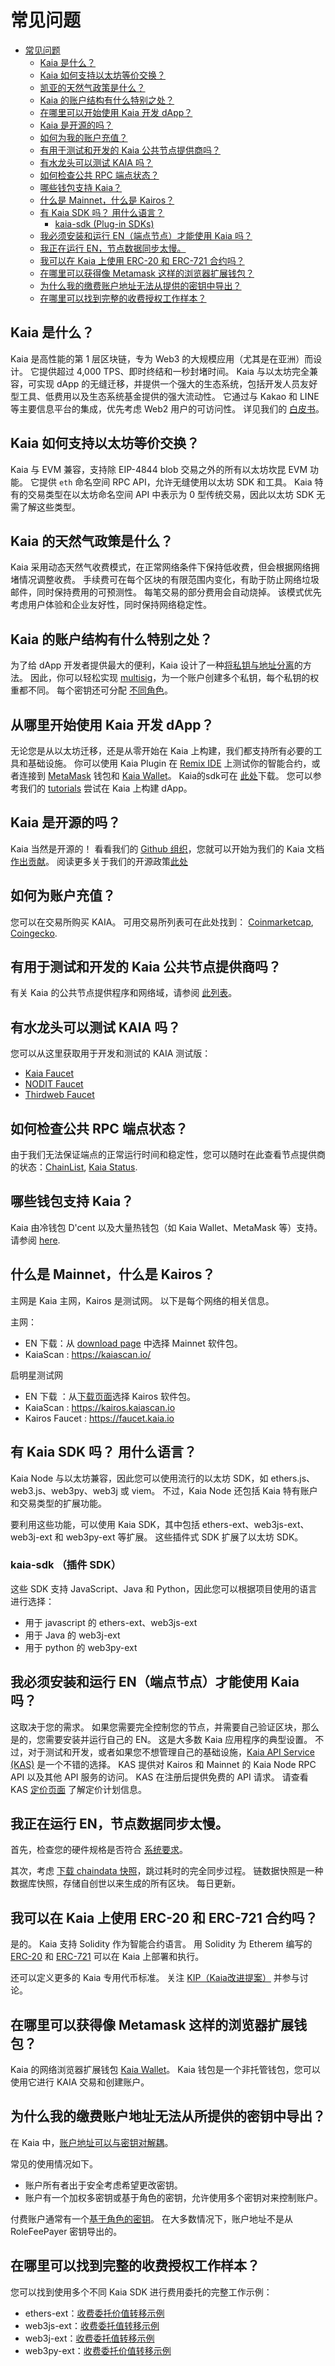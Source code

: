 # 常见问题

- [常见问题](#faq)
  - [Kaia 是什么？ ](#what-is-kaia-)
  - [Kaia 如何支持以太坊等价交换？ ](#how-does-kaia-support-ethereum-equivalence-)
  - [凯亚的天然气政策是什么？ ](#what-is-kaias-gas-policy-)
  - [Kaia 的账户结构有什么特别之处？ ](#what-is-special-about-kaias-account-structure-)
  - [在哪里可以开始使用 Kaia 开发 dApp？ ](#where-can-i-start-dapp-development-with-kaia-)
  - [Kaia 是开源的吗？ ](#is-kaia-open-source-)
  - [如何为我的账户充值？ ](#how-can-i-initially-fund-my-account-)
  - [有用于测试和开发的 Kaia 公共节点提供商吗？ ](#any-kaias-public-node-providers-for-testing-and-development-)
  - [有水龙头可以测试 KAIA 吗？ ](#are-there-faucets-to-get-test-kaia-)
  - [如何检查公共 RPC 端点状态？ ](#how-do-i-check-for-public-rpc-endpoint-status-)
  - [哪些钱包支持 Kaia？ ](#which-wallets-support-kaia-)
  - [什么是 Mainnet，什么是 Kairos？ ](#what-is-mainnet-what-is-kairos-)
  - [有 Kaia SDK 吗？ 用什么语言？ ](#are-there-any-kaia-sdks-in-what-languages-)
    - [kaia-sdk (Plug-in SDKs)](#kaia-sdk-plug-in-sdks)
  - [我必须安装和运行 EN（端点节点）才能使用 Kaia 吗？ ](#must-i-install-and-run-an-en-endpoint-node-to-use-kaia-)
  - [我正在运行 EN，节点数据同步太慢。 ](#i-am-running-an-en-and-node-data-sync-is-too-slow-)
  - [我可以在 Kaia 上使用 ERC-20 和 ERC-721 合约吗？ ](#can-i-use-erc-20-and-erc-721-contracts-on-kaia-)
  - [在哪里可以获得像 Metamask 这样的浏览器扩展钱包？ ](#where-can-i-get-a-browser-extension-wallet-like-metamask-)
  - [为什么我的缴费账户地址无法从提供的密钥中导出？ ](#why-is-my-fee-payer-account-address-not-derived-from-the-key-provided-)
  - [在哪里可以找到完整的收费授权工作样本？ ](#where-can-i-find-complete-working-samples-of-fee-delegation-)

## Kaia 是什么？ <a id="what-is-kaia"></a>

Kaia 是高性能的第 1 层区块链，专为 Web3 的大规模应用（尤其是在亚洲）而设计。 它提供超过 4,000 TPS、即时终结和一秒封堵时间。 Kaia 与以太坊完全兼容，可实现 dApp 的无缝迁移，并提供一个强大的生态系统，包括开发人员友好型工具、低费用以及生态系统基金提供的强大流动性。 它通过与 Kakao 和 LINE 等主要信息平台的集成，优先考虑 Web2 用户的可访问性。 详见我们的 [白皮书](https://docs.kaia.io/kaiatech/kaia-white-paper/)。

## Kaia 如何支持以太坊等价交换？ <a id="how-ethereum-equivalence"></a>

Kaia 与 EVM 兼容，支持除 EIP-4844 blob 交易之外的所有以太坊坎昆 EVM 功能。 它提供 `eth` 命名空间 RPC API，允许无缝使用以太坊 SDK 和工具。 Kaia 特有的交易类型在以太坊命名空间 API 中表示为 0 型传统交易，因此以太坊 SDK 无需了解这些类型。

## Kaia 的天然气政策是什么？ <a id="kaia-gas-policy"></a>

Kaia 采用动态天然气收费模式，在正常网络条件下保持低收费，但会根据网络拥堵情况调整收费。 手续费可在每个区块的有限范围内变化，有助于防止网络垃圾邮件，同时保持费用的可预测性。 每笔交易的部分费用会自动烧掉。 该模式优先考虑用户体验和企业友好性，同时保持网络稳定性。

## Kaia 的账户结构有什么特别之处？ <a id="kaia-account-structure"></a>

为了给 dApp 开发者提供最大的便利，Kaia 设计了一种[将私钥与地址分离](https://klaytn-tech.medium.com/klaytn-usability-improvement-series-1-separating-keys-and-addresses-dd5e367a0744)的方法。 因此，你可以轻松实现 [multisig](https://medium.com/klaytn/klaytn-usability-improvement-series-2-introducing-multisig-on-the-platform-level-85141893db01)，为一个账户创建多个私钥，每个私钥的权重都不同。 每个密钥还可分配 [不同角色](https://medium.com/klaytn/klaytn-usability-improvement-series-4-supporting-role-based-keys-on-the-platform-level-e2c912672b7b)。

## 从哪里开始使用 Kaia 开发 dApp？ <a id="dapp-development"></a>

无论您是从以太坊迁移，还是从零开始在 Kaia 上构建，我们都支持所有必要的工具和基础设施。 你可以使用 Kaia Plugin 在 [Remix IDE](../build/tutorials/connecting-remix.md) 上测试你的智能合约，或者连接到 [MetaMask](../build/tutorials/connecting-metamask.mdx) 钱包和 [Kaia Wallet](https://chromewebstore.google.com/detail/kaia-wallet/jblndlipeogpafnldhgmapagcccfchpi)。 Kaia的sdk可在 [此处](https://github.com/kaiachain/kaia-sdk)下载。 您可以参考我们的 [tutorials](../build/tutorials/tutorials.md) 尝试在 Kaia 上构建 dApp。

## Kaia 是开源的吗？ <a id="is-kaia-open-source"></a>

Kaia 当然是开源的！ 看看我们的 [Github 组织](https://github.com/kaiachain)，您就可以开始为我们的 Kaia 文档 [作出贡献](https://github.com/kaiachain/kaia-docs/blob/main/CONTRIBUTING.md)。 阅读更多关于我们的开源政策[此处](opensource.md)

## 如何为账户充值？ <a id="fund-my-acconut"></a>

您可以在交易所购买 KAIA。 可用交易所列表可在此处找到：
[Coinmarketcap](https://coinmarketcap.com/currencies/klaytn/markets/), [Coingecko](https://www.coingecko.com/en/coins/klay#markets).

## 有用于测试和开发的 Kaia 公共节点提供商吗？ <a id="node-providers"></a>

有关 Kaia 的公共节点提供程序和网络域，请参阅 [此列表](../references/public-en.md#rpc-service-providers)。

## 有水龙头可以测试 KAIA 吗？ <a id="are-there-faucets"></a>

您可以从这里获取用于开发和测试的 KAIA 测试版：

- [Kaia Faucet](https://faucet.kaia.io)
- [NODIT Faucet](https://kaiafaucet.com)
- [Thirdweb Faucet](https://thirdweb.com/kaia-testnet-kairos)

## 如何检查公共 RPC 端点状态？ <a id="rpc-endpoint-status"></a>

由于我们无法保证端点的正常运行时间和稳定性，您可以随时在此查看节点提供商的状态：[ChainList](https://chainlist.org/chain/8217), [Kaia Status](https://status.kaia.io/).

## 哪些钱包支持 Kaia？ <a id="which-wallets"></a>

Kaia 由冷钱包 D'cent 以及大量热钱包（如 Kaia Wallet、MetaMask 等）支持。 请参阅 [here](../build/wallets/wallets.md).

## 什么是 Mainnet，什么是 Kairos？ <a id="what-is-mainnet-what-is-kairos"></a>

主网是 Kaia 主网，Kairos 是测试网。
以下是每个网络的相关信息。

主网：

- EN 下载：从 [download page](../nodes/downloads/downloads.md) 中选择 Mainnet 软件包。
- KaiaScan : https://kaiascan.io/

启明星测试网

- EN 下载 ：从[下载页面](../nodes/downloads/downloads.md)选择 Kairos 软件包。
- KaiaScan : https://kairos.kaiascan.io
- Kairos Faucet : https://faucet.kaia.io

## 有 Kaia SDK 吗？ 用什么语言？ <a id="kaia-sdks"></a>

Kaia Node 与以太坊兼容，因此您可以使用流行的以太坊 SDK，如 ethers.js、web3.js、web3py、web3j 或 viem。 不过，Kaia Node 还包括 Kaia 特有账户和交易类型的扩展功能。

要利用这些功能，可以使用 Kaia SDK，其中包括 ethers-ext、web3js-ext、web3j-ext 和 web3py-ext 等扩展。 这些插件式 SDK 扩展了以太坊 SDK。

### kaia-sdk （插件 SDK）

这些 SDK 支持 JavaScript、Java 和 Python，因此您可以根据项目使用的语言进行选择：

- 用于 javascript 的 ethers-ext、web3js-ext
- 用于 Java 的 web3j-ext
- 用于 python 的 web3py-ext

## 我必须安装和运行 EN（端点节点）才能使用 Kaia 吗？ <a id="must-i-install-and-run-en"></a>

这取决于您的需求。 如果您需要完全控制您的节点，并需要自己验证区块，那么是的，您需要安装并运行自己的 EN。 这是大多数 Kaia 应用程序的典型设置。 不过，对于测试和开发，或者如果您不想管理自己的基础设施，[Kaia API Service (KAS)](https://www.klaytnapi.com/en/landing/main) 是一个不错的选择。 KAS 提供对 Kairos 和 Mainnet 的 Kaia Node RPC API 以及其他 API 服务的访问。 KAS 在注册后提供免费的 API 请求。 请查看 KAS [定价页面](https://www.klaytnapi.com/en/landing/pricing) 了解定价计划信息。

## 我正在运行 EN，节点数据同步太慢。 <a id="node-data-sync-is-too-slow"></a>

首先，检查您的硬件规格是否符合 [系统要求](../nodes/endpoint-node/system-requirements.md)。

其次，考虑 [下载 chaindata 快照](../nodes/endpoint-node/install-endpoint-nodes.md#optional-download-chaindata-snapshot)，跳过耗时的完全同步过程。 链数据快照是一种数据库快照，存储自创世以来生成的所有区块。 每日更新。

## 我可以在 Kaia 上使用 ERC-20 和 ERC-721 合约吗？ <a id="can-i-use-erc-20-and-erc-721"></a>

是的。 Kaia 支持 Solidity 作为智能合约语言。 用 Solidity 为 Etherem 编写的 [ERC-20](../build/smart-contracts/token-development/samples/erc-20.md) 和 [ERC-721](../build/smart-contracts/token-development/samples/erc-721.md) 可以在 Kaia 上部署和执行。

还可以定义更多的 Kaia 专用代币标准。 关注 [KIP（Kaia改进提案）](https://kips.kaia.io/) 并参与讨论。

## 在哪里可以获得像 Metamask 这样的浏览器扩展钱包？ <a id="where-can-i-get-a-browser-extension-wallet"></a>

Kaia 的网络浏览器扩展钱包 [Kaia Wallet](https://chromewebstore.google.com/detail/kaia-wallet/jblndlipeogpafnldhgmapagcccfchpi)。 Kaia 钱包是一个非托管钱包，您可以使用它进行 KAIA 交易和创建账户。

## 为什么我的缴费账户地址无法从所提供的密钥中导出？ <a id="account-address-is-not-derived-from-the-key"></a>

在 Kaia 中，[账户地址可以与密钥对解耦](../learn/accounts.md#decoupling-key-pairs-from-addresses)。

常见的使用情况如下。

- 账户所有者出于安全考虑希望更改密钥。
- 账户有一个加权多密钥或基于角色的密钥，允许使用多个密钥对来控制账户。

付费账户通常有一个[基于角色的密钥](../learn/accounts.md#accountkeyrolebased)。 在大多数情况下，账户地址不是从 RoleFeePayer 密钥导出的。

## 在哪里可以找到完整的收费授权工作样本？ <a id="fee-delegation-samples"></a>

您可以找到使用多个不同 Kaia SDK 进行费用委托的完整工作示例：

- ethers-ext：[收费委托价值转移示例](https://docs.kaia.io/references/sdk/ethers-ext/v6/fee-delegated-transaction/value-transfer/)
- web3js-ext：[收费委托值转移示例](https://docs.kaia.io/references/sdk/web3js-ext/fee-delegated-transaction/value-transfer/)
- web3j-ext：[收费委托值转移示例](https://docs.kaia.io/references/sdk/web3j-ext/fee-delegated-transaction/value-transfer/)
- web3py-ext：[收费委托价值转移示例](https://docs.kaia.io/references/sdk/web3py-ext/fee-delegated-transaction/value-transfer/)
